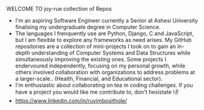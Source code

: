 WELCOME TO joy-rue collection of Repos 
- I'm an aspiring Software Engineer currently a Senior at Ashesi University finalising my undergraduate degree in Computer Science.
- The languages I frenquently use are Python, Django, C and JavaScript, but I am flexible to explore any frameworks as need arises.
My GitHub repositories are a collection of mini-projects I took on to gain an in-depth understanding of Computer Systems and Data Structures while simultaneously improving the existing ones.
Some projects I endervoured independently, focusing on my personal growth, while others involved collaboration with organizations to address problems at a larger-scale.. (Health, Financial, and Educational sector).
- I'm enthusiastic about collaborating on tea m coding challenges. If you have a project you would like me contribute to, don't hesistate !✌️
- https://www.linkedin.com/in/ruvimbosithole/


